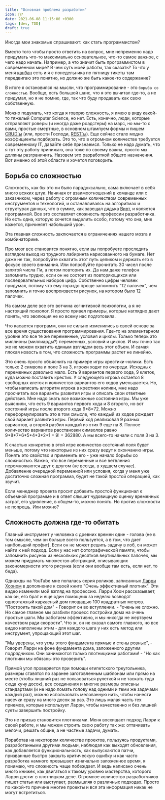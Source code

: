 ```yaml
---
title: "Основная проблема разработки"
icon: 🤷‍♂️
date: 2021-06-08 11:15:00 +0300
tags: [dev, TDD]
draft: true
---
```


Иногда мои знакомые спрашивают: как стать программистом?

Вместо того чтобы просто ответить на вопрос, мне непременно надо придумать что-то максимально основательное, что-то самое важное, с чего надо начать. Например, а что значит быть программистом в современном мире? В чем суть моей работы, так сказать? То что у меня [канбан][1] есть и я с понедельника по пятницу тикеты там передвигаю это понятно, но должно же быть какое-то содержание?

В итоге я остановился на мысли, что программирование - это `борьба со сложностью`. Вообще, есть большой шанс, что я это вычитал где-то, а не придумал, но я не помню, где, так что буду продавать как свою собственную.

Можно подумать, что когда я говорю сложность, я имею в виду какой-то тяжелый Computer Science, но нет. Есть, конечно, люди, которые отправляют роверы (и иногда даже роадстеры) на марс, но мы-то с вами, простые смертные, в основном штампуем формы и пишем [CRUD\`ы][2] (или, прости Господи, [REST\`ы][3]). Еще сейчас стало модно коэффициенты подбирать. Это то, что в огромном количестве требуется современному IT, давайте себе признаемся. Только не надо думать, что я тут эту работу принижаю, она тоже по своему важна, просто мы должны разграничить. Назовем это разработкой общего назначения. Вот именно об этой области и хочется поговорить.

## Борьба со сложностью

Сложность, как бы это ни было парадоксально, сама включает в себя много всяких штук. Начиная от взаимоотношений в команде или с заказчиком, через работу с огромным количеством современных инструментов и технологий, и останавливаясь на алгоритмах и структурах данных, что в сумме, как завещал дядька [Вирт][4], и является программой. Все это составляет сложность профессии разработчика. Но есть одна, которую хочется выделить особо, потому что она, мне кажется, причиняет набольший урон.

Эта главная сложность заключается в ограничениях нашего мозга и комбинаторике.

Про мозг все становится понятно, если вы попробуете проследить взглядом выход из трудного лабиринта нарисованного на бумаге. Нет даже не так, попробуйте охватить этот путь целиком и держать его в фокусе своего внимания. Или попробуйте прочитать 30 чисел после запятой числа Пи, а потом повторить их. Да нам даже телефон запомнить трудно, если он не состоит из повторяющихся или последовательных наборов цифр. Собственно цифры человек придумал, потому что ему гораздо проще запомнить "12 палочек", чем запомнить и точно воспроизвести рисунок, на котором было 12 палочек.

На самом деле все это вотчина когнитивной психологии, а я не настоящий психолог. Я просто привел примеры, которые наглядно дают понять, что эволюция не ко всему нас подготовила.

Что касается программ, они не сильно изменились в своей основе за все время существования программирования. Где-то на элементарном уровне это все те же переменные, условия и циклы. Только теперь это миллионы (миллиарды?) переменных, условий и циклов. И мы точно так же не можем охватить единым взглядом весь этот объем. И самая плохая новость в том, что сложность программы растет не линейно.

Это очень просто объяснить на примере игры крестики-нолики. Есть только 2 символа и поле 3 на 3, игроки ходят по очереди. Исходных переменных довольно мало. Есть 9 вариантов первого хода, 9 клеток, куда можно поставить крестик. У следующего игрока остается 8 свободных клеток и количество вариантов его ходов уменьшается. Но, чтобы написать алгоритм игрока в крестики нолики, мне надо просчитать все варианты развития игры и описать свои ответные действия. Мне надо знать все возможные состояния игры. Мы уже выяснили, что есть 9 вариантов первого хода и 8 второго, но вот состояний игры после второго хода 9\*8=72. Можно переформулировать это в том смысле, что каждый из ходов рождает свой вариант развития игры. Первый ход реализовал 9 разных вариантов, а второй разбил каждый из этих 9 еще на 8. Полное количество вариантов расстановки символов равно 9\*8\*7\*6\*5\*4\*3\*2\*1 = 9! = 362880. А мы всего-то начали с поля 3 на 3.

К счастью конкретно в этой игре количество состояний поля будет меньше, потому что некоторые из них сразу ведут к окончанию игры. Понять это свойство и применить его - уже начало борьбы со сложностью. Важно, что все переменные и все ветвления перемножаются друг с другом (не всегда, в худшем случае). Добавление очередной переменной или условия, когда у меня уже достаточно сложная программа, будет не такой простой операцией, как звучит.

Если менеджер проекта просит добавить простой функционал к объемной программе и в ответ слышит чудовищную оценку временных затрат, его удивление, в общем-то, можно понять. Но против сложности не попрешь. Или можно?

## Сложность должна где-то обитать

Главный инструмент у человека с древних времен один - голова (не в том смысле, чем он больше всего пользуется, а в том, что дает наибольший профит). Если он не может решить задачу в лоб, он может найти к ней подход. Если у нас нет фотографической памяти, чтобы запомнить рисунок из нескольких десятков вертикальных палочек, мы можем придумать множество абстракций, описывающих закономерности этого рисунка (если они вообще там есть, если нет, то беда).

Однажды на YouTube мне попалась серия роликов, записанных [Ларри Хооном][5] в дополнение к своей книге "Очень эффективный плотник". Эти видео изменили мой взгляд на профессию. Ларри Хоон рассказывает, как он, его брат и еще один помощник за неделю возводят одноэтажный каркасный дом площадью 100 квадратных метров. "Построить такой дом" - Говорит он во вступлении. - "очень не сложно. Но самое главное мы разбили процесс постройки дома на очень простые шаги. Мы работаем эффективно, и мы никогда не жертвуем качеством ради скорости". Что ж, он не сказал самого главного, но все видео наполнены этим - для каждого шага у них есть метод или инструмент, упрощающий этот шаг.

"Мы уверены, что углы этого фундамента прямые и стены ровные", - Говорит Ларри на фоне фундамента дома, заложенного другим подрядчиком. Они занимаются только плотницкими работами! - "Но как плотники мы обязаны это проверить".

Прямой угол проверяется при помощи египетского треугольника, размеры ставятся по заранее заготовленным шаблонам или прямо на месте (чтобы лишний раз не пользоваться рулеткой и не таскать туда сюда кучу досок), все соединения и многие размеры описаны стандартами (и не надо ломать голову над одними и теми же задачами каждый раз), можно использовать мелованную нить, чтобы нанести насечки сразу на много досок за раз. Это лишь малая часть тех приемов, которые использует Ларри, чтобы качественно и без лишней суеты завершить постройку.

Это не призыв становится плотниками. Меня восхищает подход Ларри к своей работе, и мы можем строить свою работу так же: оттачивать мелочи, решать общие, а не частные задачи, думать.

Поработав на некотором количестве проектов, пользуясь продуктами, разработанными другими людьми, наблюдая как выходят обновления, как добавляется функциональность, как выпускаются патчи, призванные быстро закрыть критическую ошибку и как часто разработка намного превышает изначально заложенное время, я понимаю, что сложность чаще побеждает. И ведь написано очень много книжек, как двигаться к такому уровню мастерства, которого Ларри достиг в плотницком деле. Огромное количество разработчиков пишет статьи или выступает, размышляя о различных подходах. Просто по какой-то причине многие проекты и вся эта информация никак не могут встретиться.

[1]: https://ru.wikipedia.org/wiki/%D0%9A%D0%B0%D0%BD%D0%B1%D0%B0%D0%BD_(%D1%80%D0%B0%D0%B7%D1%80%D0%B0%D0%B1%D0%BE%D1%82%D0%BA%D0%B0)
[2]: https://ru.wikipedia.org/wiki/CRUD
[3]: https://ru.wikipedia.org/wiki/REST
[4]: https://www.google.ru/books/edition/%D0%90%D0%BB%D0%B3%D0%BE%D1%80%D0%B8%D1%82%D0%BC%D1%8B_%D0%B8_%D1%81%D1%82%D1%80%D1%83%D0%BA%D1%82%D1%83%D1%80%D1%8B/jVydDQAAQBAJ?hl=ru&gbpv=0
[5]: https://www.youtube.com/watch?v=xXC1RAgAuO0&ab_channel=SergeyChichkinSergeyChichkin
